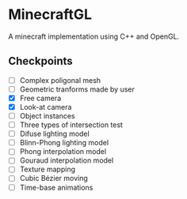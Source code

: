 # MinecraftGL

A minecraft implementation using C++ and OpenGL.

## Checkpoints

- [ ] Complex poligonal mesh
- [ ] Geometric tranforms made by user
- [X] Free camera
- [X] Look-at camera
- [ ] Object instances
- [ ] Three types of intersection test
- [ ] Difuse lighting model
- [ ] Blinn-Phong lighting model
- [ ] Phong interpolation model
- [ ] Gouraud interpolation model
- [ ] Texture mapping
- [ ] Cubic Bézier moving
- [ ] Time-base animations
